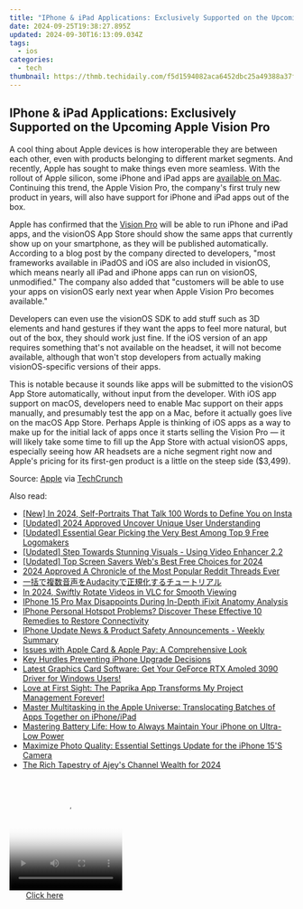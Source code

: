 ```yaml
---
title: "IPhone & iPad Applications: Exclusively Supported on the Upcoming Apple Vision Pro"
date: 2024-09-25T19:38:27.895Z
updated: 2024-09-30T16:13:09.034Z
tags:
  - ios
categories:
  - tech
thumbnail: https://thmb.techidaily.com/f5d1594082aca6452dbc25a49388a37fc7e84721f123ecd76572cb92530c4365.jpg
---
```


## IPhone & iPad Applications: Exclusively Supported on the Upcoming Apple Vision Pro

A cool thing about Apple devices is how interoperable they are between each other, even with products belonging to different market segments. And recently, Apple has sought to make things even more seamless. With the rollout of Apple silicon, some iPhone and iPad apps are [available on Mac](https://fox-blue.techidaily.com/updated-in-2024-avoid-the-spinning-room-top-5-vr-motion-control-techniques/). Continuing this trend, the Apple Vision Pro, the company's first truly new product in years, will also have support for iPhone and iPad apps out of the box.

 Apple has confirmed that the [Vision Pro](https://location-social.techidaily.com/in-2024-how-to-sharefake-location-on-whatsapp-for-apple-iphone-12-mini-drfone-by-drfone-virtual-ios/) will be able to run iPhone and iPad apps, and the visionOS App Store should show the same apps that currently show up on your smartphone, as they will be published automatically. According to a blog post by the company directed to developers, "most frameworks available in iPadOS and iOS are also included in visionOS, which means nearly all iPad and iPhone apps can run on visionOS, unmodified." The company also added that "customers will be able to use your apps on visionOS early next year when Apple Vision Pro becomes available."

 Developers can even use the visionOS SDK to add stuff such as 3D elements and hand gestures if they want the apps to feel more natural, but out of the box, they should work just fine. If the iOS version of an app requires something that's not available on the headset, it will not become available, although that won't stop developers from actually making visionOS-specific versions of their apps.

 This is notable because it sounds like apps will be submitted to the visionOS App Store automatically, without input from the developer. With iOS app support on macOS, developers need to enable Mac support on their apps manually, and presumably test the app on a Mac, before it actually goes live on the macOS App Store. Perhaps Apple is thinking of iOS apps as a way to make up for the initial lack of apps once it starts selling the Vision Pro — it will likely take some time to fill up the App Store with actual visionOS apps, especially seeing how AR headsets are a niche segment right now and Apple's pricing for its first-gen product is a little on the steep side ($3,499).

 Source: [Apple](https://developer.apple.com/news/?id=ssmnoze2) via [TechCrunch](https://techcrunch.com/2023/09/05/apple-says-iphone-and-ipad-apps-will-show-up-on-the-visionos-app-store-from-the-get-go/)

<ins class="adsbygoogle"
     style="display:block"
     data-ad-format="autorelaxed"
     data-ad-client="ca-pub-7571918770474297"
     data-ad-slot="1223367746"></ins>

<ins class="adsbygoogle"
     style="display:block"
     data-ad-client="ca-pub-7571918770474297"
     data-ad-slot="8358498916"
     data-ad-format="auto"
     data-full-width-responsive="true"></ins>

<span class="atpl-alsoreadstyle">Also read:</span>
<div><ul>
<li><a href="https://instagram-video-files.techidaily.com/new-in-2024-self-portraits-that-talk-100-words-to-define-you-on-insta/"><u>[New] In 2024, Self-Portraits That Talk 100 Words to Define You on Insta</u></a></li>
<li><a href="https://youtube-zero.techidaily.com/ed-2024-approved-uncover-unique-user-understanding/"><u>[Updated] 2024 Approved Uncover Unique User Understanding</u></a></li>
<li><a href="https://youtube-videos.techidaily.com/updated-essential-gear-picking-the-very-best-among-top-9-free-logomakers/"><u>[Updated] Essential Gear Picking the Very Best Among Top 9 Free Logomakers</u></a></li>
<li><a href="https://extra-skills.techidaily.com/updated-step-towards-stunning-visuals-using-video-enhancer-22/"><u>[Updated] Step Towards Stunning Visuals - Using Video Enhancer 2.2</u></a></li>
<li><a href="https://screen-mirroring-recording.techidaily.com/updated-top-screen-savers-webs-best-free-choices-for-2024/"><u>[Updated] Top Screen Savers Web's Best Free Choices for 2024</u></a></li>
<li><a href="https://fox-http.techidaily.com/2024-approved-a-chronicle-of-the-most-popular-reddit-threads-ever/"><u>2024 Approved A Chronicle of the Most Popular Reddit Threads Ever</u></a></li>
<li><a href="https://some-knowledge.techidaily.com/1726028728689-audacity/"><u>一括で複数音声をAudacityで正規化するチュートリアル</u></a></li>
<li><a href="https://remote-screen-capture.techidaily.com/in-2024-swiftly-rotate-videos-in-vlc-for-smooth-viewing/"><u>In 2024, Swiftly Rotate Videos in VLC for Smooth Viewing</u></a></li>
<li><a href="https://os-tips.techidaily.com/iphone-15-pro-max-disappoints-during-in-depth-ifixit-anatomy-analysis/"><u>IPhone 15 Pro Max Disappoints During In-Depth iFixit Anatomy Analysis</u></a></li>
<li><a href="https://os-tips.techidaily.com/iphone-personal-hotspot-problems-discover-these-effective-10-remedies-to-restore-connectivity/"><u>IPhone Personal Hotspot Problems? Discover These Effective 10 Remedies to Restore Connectivity</u></a></li>
<li><a href="https://os-tips.techidaily.com/iphone-update-news-and-product-safety-announcements-weekly-summary/"><u>IPhone Update News & Product Safety Announcements - Weekly Summary</u></a></li>
<li><a href="https://os-tips.techidaily.com/issues-with-apple-card-and-apple-pay-a-comprehensive-look/"><u>Issues with Apple Card & Apple Pay: A Comprehensive Look</u></a></li>
<li><a href="https://os-tips.techidaily.com/key-hurdles-preventing-iphone-upgrade-decisions/"><u>Key Hurdles Preventing iPhone Upgrade Decisions</u></a></li>
<li><a href="https://win-dash.techidaily.com/latest-graphics-card-software-get-your-geforce-rtx-amoled-3090-driver-for-windows-users/"><u>Latest Graphics Card Software: Get Your GeForce RTX Amoled 3090 Driver for Windows Users!</u></a></li>
<li><a href="https://os-tips.techidaily.com/love-at-first-sight-the-paprika-app-transforms-my-project-management-forever/"><u>Love at First Sight: The Paprika App Transforms My Project Management Forever!</u></a></li>
<li><a href="https://os-tips.techidaily.com/master-multitasking-in-the-apple-universe-translocating-batches-of-apps-together-on-iphoneipad/"><u>Master Multitasking in the Apple Universe: Translocating Batches of Apps Together on iPhone/iPad</u></a></li>
<li><a href="https://os-tips.techidaily.com/mastering-battery-life-how-to-always-maintain-your-iphone-on-ultra-low-power/"><u>Mastering Battery Life: How to Always Maintain Your iPhone on Ultra-Low Power</u></a></li>
<li><a href="https://os-tips.techidaily.com/maximize-photo-quality-essential-settings-update-for-the-iphone-15s-camera/"><u>Maximize Photo Quality: Essential Settings Update for the iPhone 15'S Camera</u></a></li>
<li><a href="https://facebook-video-share.techidaily.com/the-rich-tapestry-of-ajeys-channel-wealth-for-2024/"><u>The Rich Tapestry of Ajey's Channel Wealth for 2024</u></a></li>
</ul></div>

<!-- affiliate ads begin -->
<span id="1304648">
					<video width="200" height="200" style="cursor:pointer"
           poster="//a.impactradius-go.com/display-clicktoplayimage/1304648.png"
           onclick="if(!this.playClicked){this.play();this.setAttribute('controls',true);this.playClicked=true;}">
	   <source src="//a.impactradius-go.com/display-ad/15852-1304648">
	   <img src="//a.impactradius-go.com/display-clicktoplayimage/1304648.png" style="border: none; height: 100%; width: 100%; object-fit: contain">
	</video>
	<div style="width:125px;text-align:center"><a href="javascript:window.open(decodeURIComponent('https%3A%2F%2Fthefitville.pxf.io%2Fc%2F5597632%2F1304648%2F15852'), '_blank');void(0);">Click here</a></div>
</span>
<img height="0" width="0" src="https://imp.pxf.io/i/5597632/1304648/15852" style="position:absolute;visibility:hidden;" border="0" />
<!-- affiliate ads end -->

